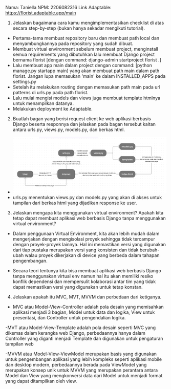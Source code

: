 Nama: Taniella
NPM: 2206082316
Link Adaptable: https://florist.adaptable.app/main

1. Jelaskan bagaimana cara kamu mengimplementasikan checklist di atas secara step-by-step (bukan hanya sekadar mengikuti tutorial).
- Pertama-tama membuat repository baru dan membuat path local dan menyambungkannya pada repository yang sudah dibuat. 
- Membuat virtual environment sebelum membuat project, menginstall semua requirements yang dibutuhkan lalu membuat Django project bernama florist [dengan command: django-admin startproject florist .]
- Lalu membuat app main dalam project dengan command: [python manage.py startapp main] yang akan membuat path main dalam path florist. Jangan lupa memasukan 'main' ke dalam INSTALLED_APPS pada settings.py
- Setelah itu melakukan routing dengan memasukan path main pada url patterns di urls.py pada path florist.
- Lalu mulai mengisi models dan views juga membuat template htmlnya untuk menampilkan datanya.
- Melakukan deployment ke Adaptable.



2. Buatlah bagan yang berisi request client ke web aplikasi berbasis Django beserta responnya dan jelaskan pada bagan tersebut kaitan antara urls.py, views.py, models.py, dan berkas html.
- ![Alt text](image.png)
- urls.py menentukan views.py dan models.py yang akan di akses untuk tampilan dari berkas html yang dijadikan response ke user.



3. Jelaskan mengapa kita menggunakan virtual environment? Apakah kita tetap dapat membuat aplikasi web berbasis Django tanpa menggunakan virtual environment?

- Dalam penggunaan Virtual Environment, kita akan lebih mudah dalam mengerjakan dengan mengisolasi proyek sehingga tidak tercampur dengan proyek-proyek lainnya. Hal ini memastikan versi yang digunakan dari tiap pustaka merupakan versi yang konsisten dan tidak berubah-ubah walau proyek dikerjakan di device yang berbeda dalam tahapan pengembangan.

- Secara teori tentunya kita bisa membuat aplikasi web berbasis Django tanpa menggunakan virtual env namun hal itu akan memiliki resiko konflik dependensi dan mempersulit kolaborasi antar tim yang tidak dapat memastikan versi yang digunakan untuk tetap konstan.



4. Jelaskan apakah itu MVC, MVT, MVVM dan perbedaan dari ketiganya.
- MVC atau Model-View-Controller adalah pola desain yang memisahkan aplikasi menjadi 3 bagian, Model untuk data dan logika, View untuk presentasi, dan Controller untuk pengendalian logika.

-MVT atau Model-View-Template adalah pola desain seperti MVC yang dikemas dalam kerangka web Django, perbedaannya hanya dalam Controller yang diganti menjadi Template dan digunakan untuk pengaturan tampilan web

-MVVM atau Model-View-ViewModel merupakan basis yang digunakan untuk pengembangan aplikasi yang lebih kompleks seperti aplikasi mobile dan desktop modern, perbedaannya berada pada ViewModel yang merupakan konsep unik untuk MVVM yang merupakan perantara antara Model dan View yang mengkonversi data dari Model untuk menjadi format yang dapat ditampilkan oleh view. 